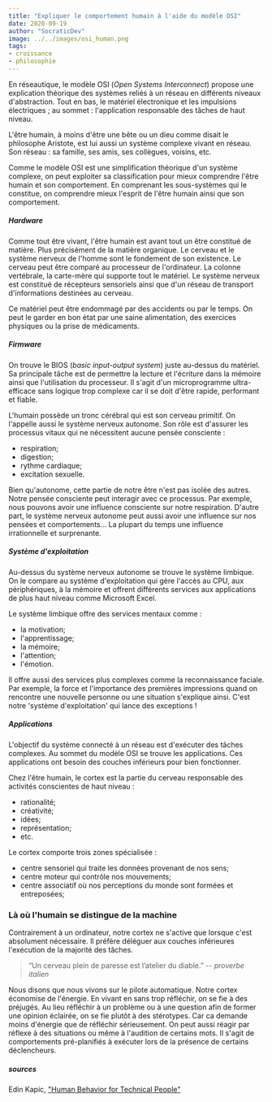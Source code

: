 ```yaml
---
title: "Expliquer le comportement humain à l'aide du modèle OSI"
date: 2020-09-19
author: "SocraticDev"
image: ../../images/osi_human.png
tags:
- croissance
- philosophie
---
```


En réseautique, le modèle OSI (_Open Systems Interconnect_) propose une explication théorique des systèmes reliés à un réseau en différents niveaux d'abstraction. Tout en bas, le matériel électronique et les impulsions électriques ; au sommet : l'application responsable des tâches de haut niveau.

 L'être humain, à moins d'être une bête ou un dieu comme disait le philosophe Aristote, est lui aussi un système complexe vivant en réseau. Son réseau : sa famille, ses amis, ses collègues, voisins, etc. 
 
 Comme le modèle OSI est une simplification théorique d'un système complexe, on peut exploiter sa classification pour mieux comprendre l'être humain et son comportement. En comprenant les sous-systèmes qui le constitue, on comprendre mieux l'esprit de l'être humain ainsi que son comportement.

##### Hardware
Comme tout être vivant, l'être humain est avant tout un être constitué de matière. Plus précisément de la matière organique. Le cerveau et le système nerveux de l'homme sont le fondement de son existence. Le cerveau peut être comparé au processeur de l'ordinateur. La colonne vertébrale, la carte-mère qui supporte tout le matériel. Le système nerveux est constitué de récepteurs sensoriels ainsi que d'un réseau de transport d'informations destinées au cerveau.

Ce matériel peut être endommagé par des accidents ou par le temps. On peut le garder en bon état par une saine alimentation, des exercices physiques ou la prise de médicaments.

##### Firmware
On trouve le BIOS (_basic input-output system_) juste au-dessus du matériel. Sa principale tâche est de permettre la lecture et l'écriture dans la mémoire ainsi que l'utilisation du processeur. Il s'agit d'un microprogramme ultra-efficace sans logique trop complexe car il se doit d'être rapide, performant et fiable.

L'humain possède un tronc cérébral qui est son cerveau primitif. On l'appelle aussi le système nerveux autonome. Son rôle est d'assurer les processus vitaux qui ne nécessitent aucune pensée consciente : 

- respiration;
- digestion;
- rythme cardiaque;
- excitation sexuelle.

Bien qu'autonome, cette partie de notre être n'est pas isolée des autres. Notre pensée consciente peut interagir avec ce processus. Par exemple, nous pouvons avoir une influence consciente sur notre respiration. D'autre part, le système nerveux autonome peut aussi avoir une influence sur nos pensées et comportements... La plupart du temps une influence irrationnelle et surprenante.

##### Système d'exploitation
Au-dessus du système nerveux autonome se trouve le système limbique. On le compare au système d'exploitation qui gère l'accès au CPU, aux périphériques, à la mémoire et offrent différents services aux applications de plus haut niveau comme Microsoft Excel.

Le système limbique offre des services mentaux comme : 

- la motivation;
- l'apprentissage;
- la mémoire;
- l'attention;
- l'émotion.

Il offre aussi des services plus complexes comme la reconnaissance faciale. Par exemple, la force et l'importance des premières impressions quand on rencontre une nouvelle personne ou une situation s'explique ainsi. C'est notre 'système d'exploitation' qui lance des exceptions !

##### Applications
L'objectif du système connecté à un réseau est d'exécuter des tâches complexes. Au sommet du modèle OSI se trouve les applications. Ces applications ont besoin des couches inférieurs pour bien fonctionner.

Chez l'être humain, le cortex est la partie du cerveau responsable des activités conscientes de haut niveau : 

- rationalité;
- créativité;
- idées;
- représentation;
- etc.

Le cortex comporte trois zones spécialisée : 

- centre sensoriel qui traite les données provenant de nos sens;
- centre moteur qui contrôle nos mouvements;
- centre associatif où nos perceptions du monde sont formées et entreposées;

### Là où l'humain se distingue de la machine

Contrairement à un ordinateur, notre cortex ne s'active que lorsque c'est absolument nécessaire. Il préfère déléguer aux couches inférieures l'exécution de la majorité des tâches. 

> “Un cerveau plein de paresse est l’atelier du diable.”
> <cite>-- proverbe italien</cite>

Nous disons que nous vivons sur le pilote automatique. Notre cortex économise de l'énergie. En vivant en sans trop réfléchir, on se fie à des préjugés. Au lieu réfléchir à un problème ou à une question afin de former une opinion éclairée, on se fie plutôt à des stérotypes. Car ca demande moins d'énergie que de réfléchir sérieusement. On peut aussi réagir par réflexe à des situations ou même à l'audition de certains mots. Il s'agit de comportements pré-planifiés à exécuter lors de la présence de certains déclencheurs.


##### sources

 Edin Kapic, ["Human Behavior for Technical People"](https://www.pluralsight.com/courses/human-behavior-for-technical-people)